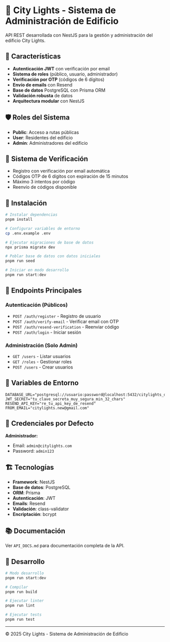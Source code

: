 # 🏢 City Lights - Sistema de Administración de Edificio

API REST desarrollada con NestJS para la gestión y administración del edificio City Lights.

## 🚀 Características

- **Autenticación JWT** con verificación por email
- **Sistema de roles** (público, usuario, administrador)
- **Verificación por OTP** (códigos de 6 dígitos)
- **Envío de emails** con Resend
- **Base de datos** PostgreSQL con Prisma ORM
- **Validación robusta** de datos
- **Arquitectura modular** con NestJS

## 🛡️ Roles del Sistema

- **Public**: Acceso a rutas públicas
- **User**: Residentes del edificio
- **Admin**: Administradores del edificio

## 📧 Sistema de Verificación

- Registro con verificación por email automática
- Códigos OTP de 6 dígitos con expiración de 15 minutos
- Máximo 3 intentos por código
- Reenvío de códigos disponible

## 🔧 Instalación

```bash
# Instalar dependencias
pnpm install

# Configurar variables de entorno
cp .env.example .env

# Ejecutar migraciones de base de datos
npx prisma migrate dev

# Poblar base de datos con datos iniciales
pnpm run seed

# Iniciar en modo desarrollo
pnpm run start:dev
```

## 📱 Endpoints Principales

### Autenticación (Públicos)
- `POST /auth/register` - Registro de usuario
- `POST /auth/verify-email` - Verificar email con OTP
- `POST /auth/resend-verification` - Reenviar código
- `POST /auth/login` - Iniciar sesión

### Administración (Solo Admin)
- `GET /users` - Listar usuarios
- `GET /roles` - Gestionar roles
- `POST /users` - Crear usuarios

## 🔑 Variables de Entorno

```env
DATABASE_URL="postgresql://usuario:password@localhost:5432/citylights_db"
JWT_SECRET="tu_clave_secreta_muy_segura_min_32_chars"
RESEND_API_KEY="re_tu_api_key_de_resend"
FROM_EMAIL="citylights.new@gmail.com"
```

## 👤 Credenciales por Defecto

**Administrador:**
- Email: `admin@citylights.com`
- Password: `admin123`

## 🏗️ Tecnologías

- **Framework**: NestJS
- **Base de datos**: PostgreSQL
- **ORM**: Prisma
- **Autenticación**: JWT
- **Emails**: Resend
- **Validación**: class-validator
- **Encriptación**: bcrypt

## 📚 Documentación

Ver `API_DOCS.md` para documentación completa de la API.

## 🤝 Desarrollo

```bash
# Modo desarrollo
pnpm run start:dev

# Compilar
pnpm run build

# Ejecutar linter
pnpm run lint

# Ejecutar tests
pnpm run test
```

---

© 2025 City Lights - Sistema de Administración de Edificio